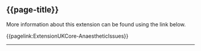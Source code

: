 ## {{page-title}}

More information about this extension can be found using the link below.

{{pagelink:ExtensionUKCore-AnaestheticIssues}}


---

